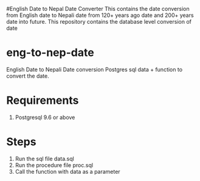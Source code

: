 #English Date to Nepal Date Converter
This contains the date conversion from English date to Nepali date from 120+ years ago date and 200+ years date into future.
This repository contains the database level conversion of date

# eng-to-nep-date
English Date to Nepali Date conversion Postgres sql data + function to convert the date.

# Requirements
1. Postgresql 9.6 or above

# Steps 
1. Run the sql file data.sql
2. Run the procedure file proc.sql
3. Call the function with data as a parameter
